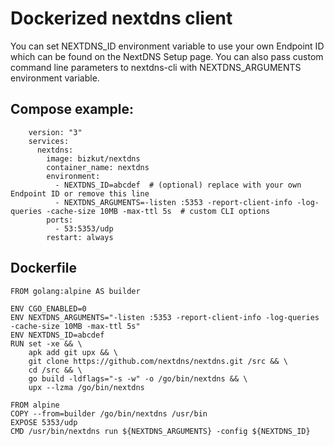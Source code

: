 # Dockerized nextdns client
You can set NEXTDNS_ID environment variable to use your own Endpoint ID which can be found on the NextDNS Setup page. You can also pass custom command line parameters to nextdns-cli with NEXTDNS_ARGUMENTS environment variable.

## Compose example:
```
    version: "3"
    services:
      nextdns:
        image: bizkut/nextdns
        container_name: nextdns
        environment:
          - NEXTDNS_ID=abcdef  # (optional) replace with your own Endpoint ID or remove this line
          - NEXTDNS_ARGUMENTS=-listen :5353 -report-client-info -log-queries -cache-size 10MB -max-ttl 5s  # custom CLI options
        ports:
          - 53:5353/udp
        restart: always
```
## Dockerfile
```
FROM golang:alpine AS builder

ENV CGO_ENABLED=0
ENV NEXTDNS_ARGUMENTS="-listen :5353 -report-client-info -log-queries -cache-size 10MB -max-ttl 5s"
ENV NEXTDNS_ID=abcdef
RUN set -xe && \
    apk add git upx && \
    git clone https://github.com/nextdns/nextdns.git /src && \
    cd /src && \
    go build -ldflags="-s -w" -o /go/bin/nextdns && \
    upx --lzma /go/bin/nextdns

FROM alpine
COPY --from=builder /go/bin/nextdns /usr/bin
EXPOSE 5353/udp
CMD /usr/bin/nextdns run ${NEXTDNS_ARGUMENTS} -config ${NEXTDNS_ID}
```
